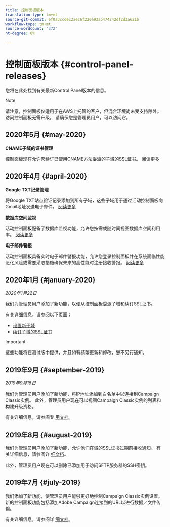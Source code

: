 ```yaml
---
title: 控制面板版本
translation-type: tm+mt
source-git-commit: ef0a3ccdec2aec6f220a93ab474242df2d3a621b
workflow-type: tm+mt
source-wordcount: '372'
ht-degree: 0%

---
```



# 控制面板版本 {#control-panel-releases}

您将在此处找到有关最新Control Panel版本的信息。

>[!NOTE]
>
>请注意，控制面板仅适用于在AWS上托管的客户，但混合环境尚未受支持除外。 访问控制面板无需升级。 请确保您是管理员用户，可以访问它。

## 2020年5月 {#may-2020}

**CNAME子域的证书管理**

控制面板现在允许您续订已使用CNAME方法委派的子域的SSL证书。 [阅读更多](subdomains-certificates/using/renewing-subdomain-certificate.md)

## 2020年4月 {#april-2020}

**Google TXT记录管理**

将Google TXT站点验证记录添加到所有子域，这些子域用于通过活动控制面板向Gmail地址发送电子邮件。 [阅读更多](subdomains-certificates/using/managing-txt-records.md)

**数据库空间监视**

活动控制面板配备了数据库监视功能，允许您按需或随时间视图数据库空间利用率。 [阅读更多](performance-monitoring/using/database-monitoring.md)

**电子邮件警报**

活动控制面板具备实时电子邮件警报功能，允许您登录控制面板并在系统面临性能恶化风险或需要采取措施确保未来的高性能时注册接收警报。 [阅读更多](performance-monitoring/using/email-alerting.md)

## 2020年1月 {#january-2020}

*2020年1月22日*

我们为管理员用户添加了新功能，以便从控制面板委派子域和续订SSL证书。

有关详细信息，请参阅以下页面：
* [设置新子域](subdomains-certificates/using/setting-up-new-subdomain.md)
* [续订子域的SSL证书](subdomains-certificates/using/renewing-subdomain-certificate.md)

>[!IMPORTANT]
>
>这些功能将在测试版中提供，并且如有频繁更新和修改，恕不另行通知。

## 2019年9月 {#september-2019}

*2019年9月16日*

我们为管理员用户添加了新功能，将IP地址添加到白名单中以连接到Campaign Classic实例。
此外，管理员用户现在可以视图Campaign Classic实例的列表和构建升级资格。

有关详细信息，请参阅专 [用文档](instances-settings/using/ip-whitelisting-instance-access.md)。

## 2019年8月 {#august-2019}

我们为管理员用户添加了新功能，允许他们在域的SSL证书过期前接收通知。 有关详细信息，请参阅详 [细文档](subdomains-certificates/using/monitoring-ssl-certificates.md)。

此外，管理员用户现在可以删除已添加用于访问SFTP服务器的SSH密钥。

## 2019年7月 {#july-2019}

我们添加了新功能，使管理员用户能够更好地控制Campaign Classic实例设置。 新的控制面板功能包括添加Adobe Campaign连接到的URL以进行数据／文件传输。

有关详细信息，请参阅详 [细文档](instances-settings/using/url-permissions.md)。
